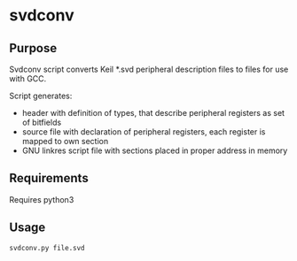 # svdconv

## Purpose
Svdconv script converts Keil *.svd peripheral description files to files for use with GCC. 

Script generates:
* header with definition of types, that describe peripheral registers as set of bitfields
* source file with declaration of peripheral registers, each register is mapped to own section
* GNU linkres script file with sections placed in proper address in memory

## Requirements
Requires python3

## Usage
`svdconv.py file.svd`
